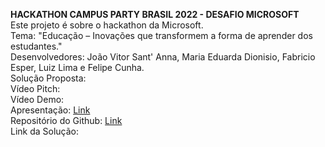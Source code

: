 <b>HACKATHON CAMPUS PARTY BRASIL 2022 - DESAFIO MICROSOFT</b><br>
Este projeto é sobre o hackathon da Microsoft. <br>
Tema: "Educação – Inovações que transformem a forma de aprender dos estudantes." <br>
Desenvolvedores: João Vitor Sant' Anna, Maria Eduarda Dionisio, Fabricio Esper, Luiz Lima e Felipe Cunha. <br>
Solução Proposta:<br>
Vídeo Pitch: <br>
Vídeo Demo: <br>
Apresentação: <a href="https://1drv.ms/p/s!AnMhFuo3XQwlxTNQos-wZdrVZ-e0?e=RZzdAd">Link</a><br>
Repositório do Github: <a href="#">Link</a> <br>
Link da Solução: <br>


